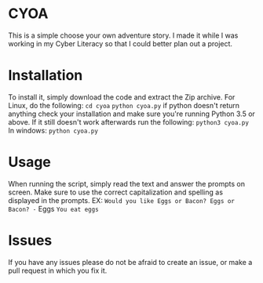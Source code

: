 # CYOA
This is a simple choose your own adventure story. I made it while I was working in my Cyber Literacy so that I could better plan out a project.
# Installation
To install it, simply download the code and extract the Zip archive. For Linux, do the following:
`cd cyoa`
`python cyoa.py`
if python doesn't return anything check your installation and make sure you're running Python 3.5 or above. If it still doesn't work afterwards run the following:
`python3 cyoa.py`
In windows:
`python cyoa.py`
# Usage
When running the script, simply read the text and answer the prompts on screen. Make sure to use the correct capitalization and spelling as displayed in the prompts. EX:
`Would you like Eggs or Bacon? Eggs or Bacon? -` Eggs
`You eat eggs`
# Issues
If you have any issues please do not be afraid to create an issue, or make a pull request in which you fix it.

